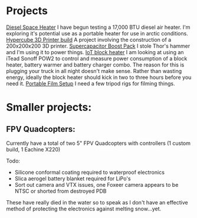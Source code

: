 <!-- TITLE: Home -->
<!-- SUBTITLE: Project Listing -->

# Projects
[Diesel Space Heater](http://wiki.arctichominid.ca/diesel-space-heater)
   I have begun testing a 17,000 BTU diesel air heater. I'm exploring it's potential use as a portable heater for use in arctic conditions.
[Hypercube 3D Printer build](http://wiki.arctichominid.ca/hypercube)
   A project involving the construction of a 200x200x200 3D printer.
[Supercapacitor Boost Pack](http://wiki.arctichominid.ca/supercapacitor-boost-pack)
   I stole Thor's hammer and I'm using it to power things.
[IoT block heater](http://wiki.arctichominid.ca/io-t-block-heater)
   I am looking at using an iTead Sonoff POW2 to control and measure power consumption of a block heater, battery warmer and battery charger combo. The reason for this is plugging your truck in all night doesn't make sense. Rather than wasting energy, ideally the block heater should kick in two to three hours before you need it.
[Portable Film Setup](http://wiki.arctichominid.ca/portable-film-setup)
   I need a few tripod rigs for filming things.
	 
# Smaller projects:
## FPV Quadcopters:
Currently have a total of two 5" FPV Quadcopters with controllers (1 custom build, 1 Eachine X220)

Todo:
- Silicone conformal coating required to waterproof electronics
- Slica aerogel battery blanket required for LiPo's
- Sort out camera and VTX issues, one Foxeer camera appears to be NTSC or shorted from destroyed PDB

These have really died in the water so to speak as I don't have an effective method of protecting the electronics against melting snow...yet.

